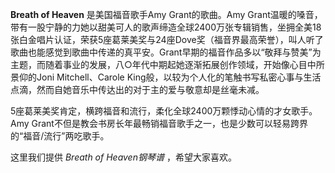 

**Breath of Heaven** 是美国福音歌手Amy Grant的歌曲。Amy
Grant温暖的嗓音，带有一股宁静的力她以甜美可人的歌声缔造全球2400万张专辑销售，坐拥全美18张白金唱片认证，荣获5座葛莱美奖与24座Dove奖（福音界最高荣誉），叫人听了歌曲也能感觉到歌曲中传递的真平安。Grant早期的福音作品多以“敬拜与赞美”为主题，而随着事业的发展，八○年代中期起她逐渐拓展创作领域，开始像心目中所景仰的Joni
Mitchell、Carole King般，以较为个人化的笔触书写私密心事与生活点滴，然而自她音乐中传达出的对于主的爱与敬意却是丝毫未减。

  
5座葛莱美奖肯定，横跨福音和流行，柔化全球2400万颗悸动心情的才女歌手。Amy
Grant不但是教会书房长年最畅销福音歌手之一，也是少数可以轻易跨界的“福音/流行”两吃歌手。

  
这里我们提供 _Breath of Heaven钢琴谱_ ，希望大家喜欢。

